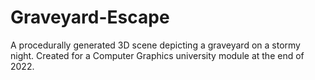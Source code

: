 # Graveyard-Escape
A procedurally generated 3D scene depicting a graveyard on a stormy night. Created for a Computer Graphics university module at the end of 2022.
